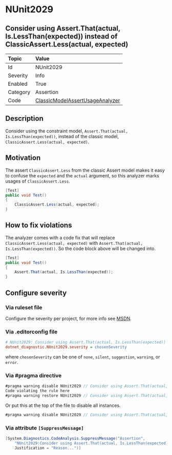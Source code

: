# NUnit2029

## Consider using Assert.That(actual, Is.LessThan(expected)) instead of ClassicAssert.Less(actual, expected)

| Topic    | Value
| :--      | :--
| Id       | NUnit2029
| Severity | Info
| Enabled  | True
| Category | Assertion
| Code     | [ClassicModelAssertUsageAnalyzer](https://github.com/nunit/nunit.analyzers/blob/master/src/nunit.analyzers/ClassicModelAssertUsage/ClassicModelAssertUsageAnalyzer.cs)

## Description

Consider using the constraint model, `Assert.That(actual, Is.LessThan(expected))`, instead of the classic model, `ClassicAssert.Less(actual, expected)`.

## Motivation

The assert `ClassicAssert.Less` from the classic Assert model makes it easy to confuse the `expected` and the `actual` argument,
so this analyzer marks usages of `ClassicAssert.Less`.

```csharp
[Test]
public void Test()
{
    ClassicAssert.Less(actual, expected);
}
```

## How to fix violations

The analyzer comes with a code fix that will replace `ClassicAssert.Less(actual, expected)` with
`Assert.That(actual, Is.LessThan(expected))`. So the code block above will be changed into.

```csharp
[Test]
public void Test()
{
    Assert.That(actual, Is.LessThan(expected));
}
```

<!-- start generated config severity -->
## Configure severity

### Via ruleset file

Configure the severity per project, for more info see [MSDN](https://learn.microsoft.com/en-us/visualstudio/code-quality/using-rule-sets-to-group-code-analysis-rules?view=vs-2022).

### Via .editorconfig file

```ini
# NUnit2029: Consider using Assert.That(actual, Is.LessThan(expected)) instead of ClassicAssert.Less(actual, expected)
dotnet_diagnostic.NUnit2029.severity = chosenSeverity
```

where `chosenSeverity` can be one of `none`, `silent`, `suggestion`, `warning`, or `error`.

### Via #pragma directive

```csharp
#pragma warning disable NUnit2029 // Consider using Assert.That(actual, Is.LessThan(expected)) instead of ClassicAssert.Less(actual, expected)
Code violating the rule here
#pragma warning restore NUnit2029 // Consider using Assert.That(actual, Is.LessThan(expected)) instead of ClassicAssert.Less(actual, expected)
```

Or put this at the top of the file to disable all instances.

```csharp
#pragma warning disable NUnit2029 // Consider using Assert.That(actual, Is.LessThan(expected)) instead of ClassicAssert.Less(actual, expected)
```

### Via attribute `[SuppressMessage]`

```csharp
[System.Diagnostics.CodeAnalysis.SuppressMessage("Assertion",
    "NUnit2029:Consider using Assert.That(actual, Is.LessThan(expected)) instead of ClassicAssert.Less(actual, expected)",
    Justification = "Reason...")]
```
<!-- end generated config severity -->
